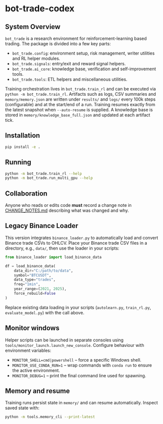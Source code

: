 # bot-trade-codex

## System Overview
`bot_trade` is a research environment for reinforcement-learning based trading.
The package is divided into a few key parts:

- `bot_trade.config`: environment setup, risk management, writer utilities and
  RL helper modules.
- `bot_trade.signals`: entry/exit and reward signal helpers.
- `bot_trade.ai_core`: knowledge base, verification and self-improvement tools.
- `bot_trade.tools`: ETL helpers and miscellaneous utilities.

Training orchestration lives in `bot_trade.train_rl` and can be executed via
`python -m bot_trade.train_rl`. Artifacts such as logs, CSV summaries and
`memory/memory.json` are written under `results/` and `logs/` every 100k steps
(configurable) and at the start/end of a run. Training resumes exactly from the
latest snapshot when `--auto-resume` is supplied. A knowledge base is stored in
`memory/knowledge_base_full.json` and updated at each artifact tick.

## Installation

```bash
pip install -e .
```

## Running

```bash
python -m bot_trade.train_rl --help
python -m bot_trade.run_multi_gpu --help
```

## Collaboration

Anyone who reads or edits code **must** record a change note in
[CHANGE_NOTES.md](CHANGE_NOTES.md) describing what was changed and why.

## Legacy Binance Loader

This version integrates `binance_loader.py` to automatically load and convert
Binance trade CSVs to OHLCV. Place your Binance trade CSV files in a directory,
e.g., `data/`, then use the loader in your scripts:

```python
from binance_loader import load_binance_data

df = load_binance_data(
    data_dir="C:/path/to/data",
    symbol="BTCUSDT",
    data_type="trades",
    freq="1min",
    year_range=(2021, 2025),
    force_rebuild=False
)
```

Replace existing data loading in your scripts (`autolearn.py`, `train_rl.py`,
`evaluate_model.py`) with the call above.

## Monitor windows

Helper scripts can be launched in separate consoles using
`tools/monitor_launch.launch_new_console`. Configure behaviour with environment
variables:

- `MONITOR_SHELL=cmd|powershell` – force a specific Windows shell.
- `MONITOR_USE_CONDA_RUN=1` – wrap commands with `conda run` to ensure the
  active environment.
- `MONITOR_DEBUG=1` – print the final command line used for spawning.

## Memory and resume

Training runs persist state in `memory/` and can resume automatically. Inspect
saved state with:

```bash
python -m tools.memory_cli --print-latest
```

